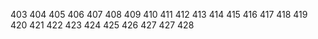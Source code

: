 403
404
405
406
407
408
409
410 
411
412
413
414
415
416
417
418
419
420
421
422
423
424
425
426
427
427
428
